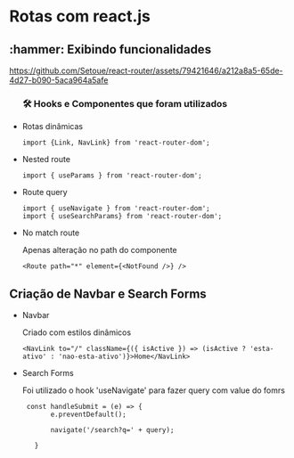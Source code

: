  # Rotas com react.js
 
 <h2> :hammer: Exibindo funcionalidades</h2>
 

https://github.com/Setoue/react-router/assets/79421646/a212a8a5-65de-4d27-b090-5aca964a5afe

  
 <ul>
 <h3> 🛠️ Hooks e Componentes que foram utilizados</h3>
 <li>Rotas dinâmicas</li>

 ```
 import {Link, NavLink} from 'react-router-dom';
 ```
 
 <li>Nested route</li>
 
 ```
 import { useParams } from 'react-router-dom';
 ```
 
 <li>Route query</li>
 
 ```
 import { useNavigate } from 'react-router-dom';
 import { useSearchParams} from 'react-router-dom';
 ```
 
 <li>No match route</li>
 
 <p>Apenas alteração no path do componente <Route></p>
  
 ```
 <Route path="*" element={<NotFound />} /> 
 ```
 
 </ul>
 
 <h2>Criação de Navbar e Search Forms</h2>
 <ul>
  <li>Navbar</li>
  
  <p>Criado com estilos dinâmicos</p>
  
 ```
 <NavLink to="/" className={({ isActive }) => (isActive ? 'esta-ativo' : 'nao-esta-ativo')}>Home</NavLink>
 ```
 
  <li>Search Forms</li>
 
 <p>Foi utilizado o hook 'useNavigate' para fazer query com value do fomrs</p>
 
 ```
  const handleSubmit = (e) => {
        e.preventDefault();

        navigate('/search?q=' + query);

    }
 ```
 
 </ul>
 
 
